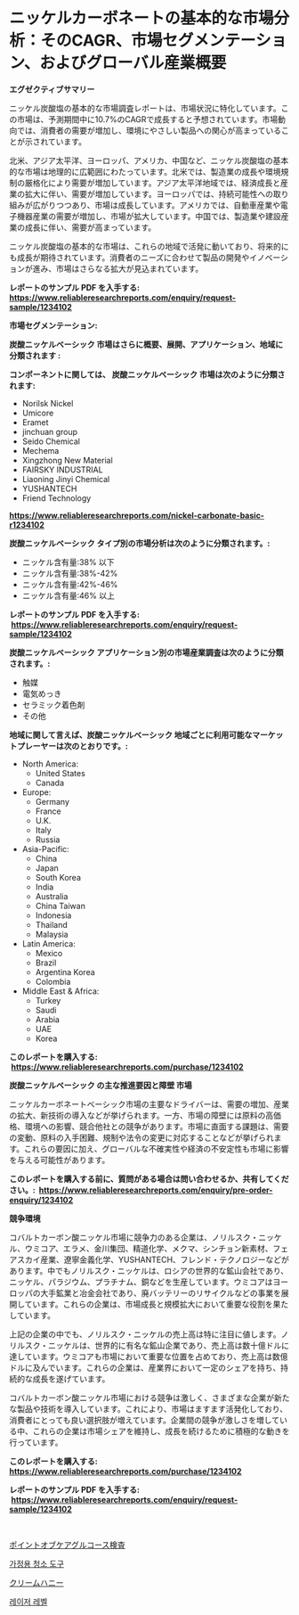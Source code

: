 <p><h1>ニッケルカーボネートの基本的な市場分析：そのCAGR、市場セグメンテーション、およびグローバル産業概要</h1></p><p><strong>エグゼクティブサマリー</strong></p>
<p><p>ニッケル炭酸塩の基本的な市場調査レポートは、市場状況に特化しています。この市場は、予測期間中に10.7%のCAGRで成長すると予想されています。市場動向では、消費者の需要が増加し、環境にやさしい製品への関心が高まっていることが示されています。</p><p>北米、アジア太平洋、ヨーロッパ、アメリカ、中国など、ニッケル炭酸塩の基本的な市場は地理的に広範囲にわたっています。北米では、製造業の成長や環境規制の厳格化により需要が増加しています。アジア太平洋地域では、経済成長と産業の拡大に伴い、需要が増加しています。ヨーロッパでは、持続可能性への取り組みが広がりつつあり、市場は成長しています。アメリカでは、自動車産業や電子機器産業の需要が増加し、市場が拡大しています。中国では、製造業や建設産業の成長に伴い、需要が高まっています。</p><p>ニッケル炭酸塩の基本的な市場は、これらの地域で活発に動いており、将来的にも成長が期待されています。消費者のニーズに合わせて製品の開発やイノベーションが進み、市場はさらなる拡大が見込まれています。</p></p>
<p><strong>レポートのサンプル PDF を入手する: <a href="https://www.reliableresearchreports.com/enquiry/request-sample/1234102">https://www.reliableresearchreports.com/enquiry/request-sample/1234102</a></strong></p>
<p><strong>市場セグメンテーション:</strong></p>
<p><strong> 炭酸ニッケルベーシック 市場はさらに概要、展開、アプリケーション、地域に分類されます :</strong></p>
<p><strong>コンポーネントに関しては、 炭酸ニッケルベーシック 市場は次のように分類されます: &nbsp;</strong></p>
<p><ul><li>Norilsk Nickel</li><li>Umicore</li><li>Eramet</li><li>jinchuan group</li><li>Seido Chemical</li><li>Mechema</li><li>Xingzhong New Material</li><li>FAIRSKY INDUSTRIAL</li><li>Liaoning Jinyi Chemical</li><li>YUSHANTECH</li><li>Friend Technology</li></ul></p>
<p><strong><a href="https://www.reliableresearchreports.com/nickel-carbonate-basic-r1234102">https://www.reliableresearchreports.com/nickel-carbonate-basic-r1234102</a></strong></p>
<p><strong> 炭酸ニッケルベーシック タイプ別の市場分析は次のように分類されます。:</strong></p>
<p><ul><li>ニッケル含有量:38% 以下</li><li>ニッケル含有量:38%-42%</li><li>ニッケル含有量:42%-46%</li><li>ニッケル含有量:46% 以上</li></ul></p>
<p><strong>レポートのサンプル PDF を入手する: &nbsp;<a href="https://www.reliableresearchreports.com/enquiry/request-sample/1234102">https://www.reliableresearchreports.com/enquiry/request-sample/1234102</a></strong></p>
<p><strong> 炭酸ニッケルベーシック アプリケーション別の市場産業調査は次のように分類されます。:</strong></p>
<p><ul><li>触媒</li><li>電気めっき</li><li>セラミック着色剤</li><li>その他</li></ul></p>
<p><strong>地域に関して言えば、炭酸ニッケルベーシック 地域ごとに利用可能なマーケットプレーヤーは次のとおりです。:</strong></p>
<p><ul>
    <li>
        North America:
        <ul>
            <li>United States</li>
            <li>Canada</li>
        </ul>
    </li>
    <li>
        Europe:
        <ul>
            <li>Germany</li>
            <li>France</li>
            <li>U.K.</li>
            <li>Italy</li>
            <li>Russia</li>
        </ul>
    </li>
    <li>
        Asia-Pacific:
        <ul>
            <li>China</li>
            <li>Japan</li>
            <li>South Korea</li>
            <li>India</li>
            <li>Australia</li>
            <li>China Taiwan</li>
            <li>Indonesia</li>
            <li>Thailand</li>
            <li>Malaysia</li>
        </ul>
    </li>
    <li>
        Latin America:
        <ul>
            <li>Mexico</li>
            <li>Brazil</li>
            <li>Argentina Korea</li>
            <li>Colombia</li>
        </ul>
    </li>
    <li>
        Middle East & Africa:
        <ul>
            <li>Turkey</li>
            <li>Saudi</li>
            <li>Arabia</li>
            <li>UAE</li>
            <li>Korea</li>
        </ul>
    </li>
    </ul></p>
<p><strong>このレポートを購入する: &nbsp;<a href="https://www.reliableresearchreports.com/purchase/1234102">https://www.reliableresearchreports.com/purchase/1234102</a></strong></p>
<p><strong>炭酸ニッケルベーシック の主な推進要因と障壁 市場</strong></p>
<p><p>ニッケルカーボネートベーシック市場の主要なドライバーは、需要の増加、産業の拡大、新技術の導入などが挙げられます。一方、市場の障壁には原料の高価格、環境への影響、競合他社との競争があります。市場に直面する課題は、需要の変動、原料の入手困難、規制や法令の変更に対応することなどが挙げられます。これらの要因に加え、グローバルな不確実性や経済の不安定性も市場に影響を与える可能性があります。</p></p>
<p><strong>このレポートを購入する前に、質問がある場合は問い合わせるか、共有してください。:&nbsp; <a href="https://www.reliableresearchreports.com/enquiry/pre-order-enquiry/1234102">https://www.reliableresearchreports.com/enquiry/pre-order-enquiry/1234102</a></strong></p>
<p><strong>競争環境</strong></p>
<p><p>コバルトカーボン酸ニッケル市場に競争力のある企業は、ノリルスク・ニッケル、ウミコア、エラメ、金川集団、精道化学、メクマ、シンチョン新素材、フェアスカイ産業、遼寧金義化学、YUSHANTECH、フレンド・テクノロジーなどがあります。中でもノリルスク・ニッケルは、ロシアの世界的な鉱山会社であり、ニッケル、パラジウム、プラチナム、銅などを生産しています。ウミコアはヨーロッパの大手鉱業と冶金会社であり、廃バッテリーのリサイクルなどの事業を展開しています。これらの企業は、市場成長と規模拡大において重要な役割を果たしています。</p><p>上記の企業の中でも、ノリルスク・ニッケルの売上高は特に注目に値します。ノリルスク・ニッケルは、世界的に有名な鉱山企業であり、売上高は数十億ドルに達しています。ウミコアも市場において重要な位置を占めており、売上高は数億ドルに及んでいます。これらの企業は、産業界において一定のシェアを持ち、持続的な成長を遂げています。</p><p>コバルトカーボン酸ニッケル市場における競争は激しく、さまざまな企業が新たな製品や技術を導入しています。これにより、市場はますます活発化しており、消費者にとっても良い選択肢が増えています。企業間の競争が激しさを増している中、これらの企業は市場シェアを維持し、成長を続けるために積極的な動きを行っています。</p></p>
<p><strong>このレポートを購入する: &nbsp; <a href="https://www.reliableresearchreports.com/purchase/1234102">https://www.reliableresearchreports.com/purchase/1234102</a></strong></p>
<p><strong>レポートのサンプル PDF を入手する: &nbsp;<a href="https://www.reliableresearchreports.com/enquiry/request-sample/1234102">https://www.reliableresearchreports.com/enquiry/request-sample/1234102</a></strong><strong></strong></p>
<p>&nbsp;</p>
<p><p><a href="https://medium.com/@santosuigrtley997836/%E3%83%9D%E3%82%A4%E3%83%B3%E3%83%88%E3%82%AA%E3%83%96%E3%82%B1%E3%82%A2%E3%82%B0%E3%83%AB%E3%82%B3%E3%83%BC%E3%82%B9%E3%83%86%E3%82%B9%E3%83%88%E5%B8%82%E5%A0%B4%E3%81%AE%E5%88%86%E6%9E%90-%E3%82%B0%E3%83%AD%E3%83%BC%E3%83%90%E3%83%AB%E7%94%A3%E6%A5%AD%E8%A6%96%E7%82%B9%E3%81%A8%E4%BA%88%E6%B8%AC-2024%E5%B9%B4%E3%81%8B%E3%82%892031%E5%B9%B4-28dad86d4e88">ポイントオブケアグルコース検査</a></p><p><a href="https://medium.com/@bettietromp2023/%EA%B0%80%EC%A0%95%EC%9A%A9-%EC%B2%AD%EC%86%8C-%EB%8F%84%EA%B5%AC-%EC%8B%9C%EC%9E%A5-%EC%9C%A0%ED%98%95-%EC%9D%91%EC%9A%A9-%EB%B0%8F-%EC%A7%80%EB%A6%AC%EB%B3%84%EB%A1%9C-%EC%A2%85%ED%95%A9-%ED%8F%89%EA%B0%80-168e08ed5495">가정용 청소 도구</a></p><p><a href="https://medium.com/@evans21bill/%E3%82%AF%E3%83%AA%E3%83%BC%E3%83%A0%E3%83%89%E3%83%8F%E3%83%8B%E3%83%BC%E5%B8%82%E5%A0%B4-%E3%82%BF%E3%82%A4%E3%83%97-%E3%82%A2%E3%83%97%E3%83%AA%E3%82%B1%E3%83%BC%E3%82%B7%E3%83%A7%E3%83%B3-%E5%9C%B0%E7%90%86%E3%81%AB%E3%82%88%E3%82%8B%E5%8C%85%E6%8B%AC%E7%9A%84%E8%A9%95%E4%BE%A1-ce459669d821">クリームハニー</a></p><p><a href="https://medium.com/@twix678568/2024%EB%85%84%EB%B6%80%ED%84%B0-2031%EB%85%84%EA%B9%8C%EC%A7%80-laser-level-%EC%8B%9C%EC%9E%A5-%EB%B6%84%EC%84%9D-%EB%B0%8F-%ED%81%AC%EA%B8%B0-%EC%98%88%EC%B8%A1-0dc255056040">레이저 레벨</a></p></p>